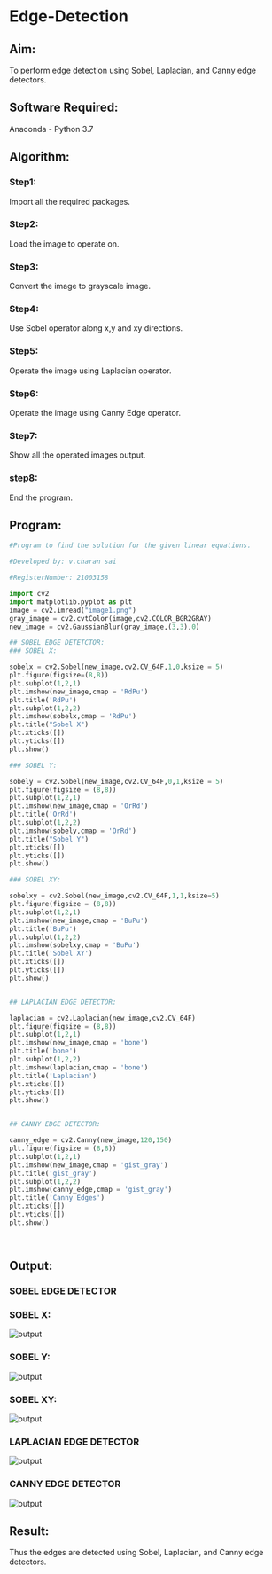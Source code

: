 # Edge-Detection
## Aim:
To perform edge detection using Sobel, Laplacian, and Canny edge detectors.

## Software Required:
Anaconda - Python 3.7

## Algorithm:
### Step1:
Import all the required packages.
<br>


### Step2:
Load the image to operate on.
<br>

### Step3:
Convert the image to grayscale image.
<br>

### Step4:
Use Sobel operator along x,y and xy directions.
<br>

### Step5:
Operate the image using Laplacian operator.
<br>

### Step6:
Operate the image using Canny Edge operator.
<br>

### Step7:
Show all the operated images output.
<br>

### step8:
End the program.
<br>


 
## Program:

``` Python
#Program to find the solution for the given linear equations.

#Developed by: v.charan sai

#RegisterNumber: 21003158

import cv2
import matplotlib.pyplot as plt
image = cv2.imread("image1.png")
gray_image = cv2.cvtColor(image,cv2.COLOR_BGR2GRAY)
new_image = cv2.GaussianBlur(gray_image,(3,3),0)

## SOBEL EDGE DETETCTOR:
### SOBEL X:

sobelx = cv2.Sobel(new_image,cv2.CV_64F,1,0,ksize = 5)
plt.figure(figsize=(8,8))
plt.subplot(1,2,1)
plt.imshow(new_image,cmap = 'RdPu')
plt.title('RdPu')
plt.subplot(1,2,2)
plt.imshow(sobelx,cmap = 'RdPu')
plt.title("Sobel X")
plt.xticks([])
plt.yticks([])
plt.show()

### SOBEL Y:

sobely = cv2.Sobel(new_image,cv2.CV_64F,0,1,ksize = 5)
plt.figure(figsize = (8,8))
plt.subplot(1,2,1)
plt.imshow(new_image,cmap = 'OrRd')
plt.title('OrRd')
plt.subplot(1,2,2)
plt.imshow(sobely,cmap = 'OrRd')
plt.title("Sobel Y")
plt.xticks([])
plt.yticks([])
plt.show()

### SOBEL XY:

sobelxy = cv2.Sobel(new_image,cv2.CV_64F,1,1,ksize=5)
plt.figure(figsize = (8,8))
plt.subplot(1,2,1)
plt.imshow(new_image,cmap = 'BuPu')
plt.title('BuPu')
plt.subplot(1,2,2)
plt.imshow(sobelxy,cmap = 'BuPu')
plt.title('Sobel XY')
plt.xticks([])
plt.yticks([])
plt.show()


## LAPLACIAN EDGE DETECTOR:

laplacian = cv2.Laplacian(new_image,cv2.CV_64F)
plt.figure(figsize = (8,8))
plt.subplot(1,2,1)
plt.imshow(new_image,cmap = 'bone')
plt.title('bone')
plt.subplot(1,2,2)
plt.imshow(laplacian,cmap = 'bone')
plt.title('Laplacian')
plt.xticks([])
plt.yticks([])
plt.show()


## CANNY EDGE DETECTOR:

canny_edge = cv2.Canny(new_image,120,150)
plt.figure(figsize = (8,8))
plt.subplot(1,2,1)
plt.imshow(new_image,cmap = 'gist_gray')
plt.title('gist_gray')
plt.subplot(1,2,2)
plt.imshow(canny_edge,cmap = 'gist_gray')
plt.title('Canny Edges')
plt.xticks([])
plt.yticks([])
plt.show()




```
## Output:
### SOBEL EDGE DETECTOR
### SOBEL X:
![output](https://github.com/21003698/Edge-Detection/blob/main/v1.jpg)

### SOBEL Y:
![output](https://github.com/21003698/Edge-Detection/blob/main/v2.jpg)
### SOBEL XY:
![output](https://github.com/21003698/Edge-Detection/blob/main/v3.jpg)
### LAPLACIAN EDGE DETECTOR
![output](https://github.com/21003698/Edge-Detection/blob/main/v4.jpg)



### CANNY EDGE DETECTOR

![output](https://github.com/21003698/Edge-Detection/blob/main/v5.jpg)


## Result:
Thus the edges are detected using Sobel, Laplacian, and Canny edge detectors.
